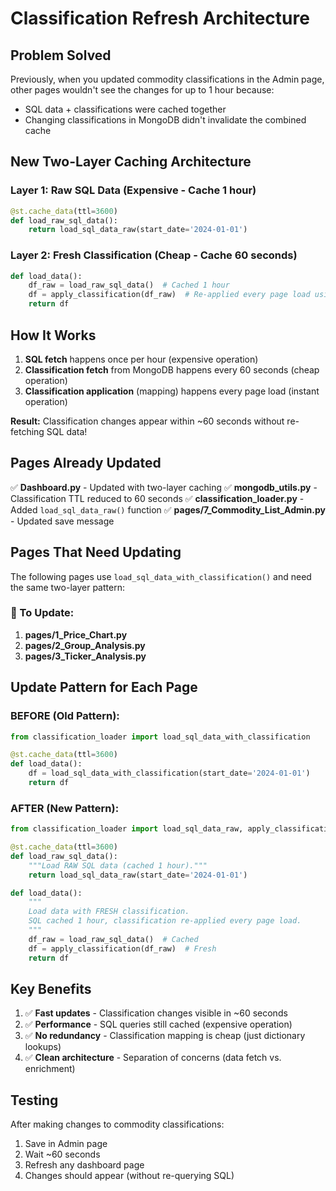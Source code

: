 # Classification Refresh Architecture

## Problem Solved

Previously, when you updated commodity classifications in the Admin page, other pages wouldn't see the changes for up to 1 hour because:
- SQL data + classifications were cached together
- Changing classifications in MongoDB didn't invalidate the combined cache

## New Two-Layer Caching Architecture

### Layer 1: Raw SQL Data (Expensive - Cache 1 hour)
```python
@st.cache_data(ttl=3600)
def load_raw_sql_data():
    return load_sql_data_raw(start_date='2024-01-01')
```

### Layer 2: Fresh Classification (Cheap - Cache 60 seconds)
```python
def load_data():
    df_raw = load_raw_sql_data()  # Cached 1 hour
    df = apply_classification(df_raw)  # Re-applied every page load using 60s cached classifications
    return df
```

## How It Works

1. **SQL fetch** happens once per hour (expensive operation)
2. **Classification fetch** from MongoDB happens every 60 seconds (cheap operation)
3. **Classification application** (mapping) happens every page load (instant operation)

**Result:** Classification changes appear within ~60 seconds without re-fetching SQL data!

## Pages Already Updated

✅ **Dashboard.py** - Updated with two-layer caching
✅ **mongodb_utils.py** - Classification TTL reduced to 60 seconds
✅ **classification_loader.py** - Added `load_sql_data_raw()` function
✅ **pages/7_Commodity_List_Admin.py** - Updated save message

## Pages That Need Updating

The following pages use `load_sql_data_with_classification()` and need the same two-layer pattern:

### 🔧 To Update:

1. **pages/1_Price_Chart.py**
2. **pages/2_Group_Analysis.py**
3. **pages/3_Ticker_Analysis.py**

## Update Pattern for Each Page

### BEFORE (Old Pattern):
```python
from classification_loader import load_sql_data_with_classification

@st.cache_data(ttl=3600)
def load_data():
    df = load_sql_data_with_classification(start_date='2024-01-01')
    return df
```

### AFTER (New Pattern):
```python
from classification_loader import load_sql_data_raw, apply_classification

@st.cache_data(ttl=3600)
def load_raw_sql_data():
    """Load RAW SQL data (cached 1 hour)."""
    return load_sql_data_raw(start_date='2024-01-01')

def load_data():
    """
    Load data with FRESH classification.
    SQL cached 1 hour, classification re-applied every page load.
    """
    df_raw = load_raw_sql_data()  # Cached
    df = apply_classification(df_raw)  # Fresh
    return df
```

## Key Benefits

1. ✅ **Fast updates** - Classification changes visible in ~60 seconds
2. ✅ **Performance** - SQL queries still cached (expensive operation)
3. ✅ **No redundancy** - Classification mapping is cheap (just dictionary lookups)
4. ✅ **Clean architecture** - Separation of concerns (data fetch vs. enrichment)

## Testing

After making changes to commodity classifications:
1. Save in Admin page
2. Wait ~60 seconds
3. Refresh any dashboard page
4. Changes should appear (without re-querying SQL)
